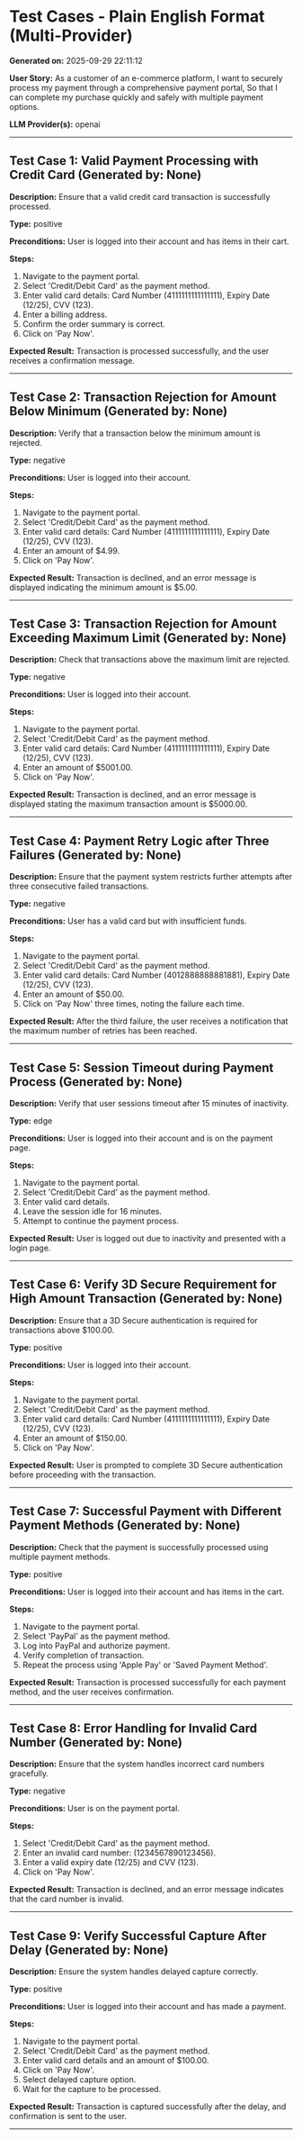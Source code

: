 # Test Cases - Plain English Format (Multi-Provider)

**Generated on:** 2025-09-29 22:11:12

**User Story:** As a customer of an e-commerce platform,
I want to securely process my payment through a comprehensive payment portal,
So that I can complete my purchase quickly and safely with multiple payment options.

**LLM Provider(s):** openai

---

## Test Case 1: Valid Payment Processing with Credit Card (Generated by: None)

**Description:** Ensure that a valid credit card transaction is successfully processed.

**Type:** positive

**Preconditions:** User is logged into their account and has items in their cart.

**Steps:**
1. Navigate to the payment portal.
2. Select 'Credit/Debit Card' as the payment method.
3. Enter valid card details: Card Number (4111111111111111), Expiry Date (12/25), CVV (123).
4. Enter a billing address.
5. Confirm the order summary is correct.
6. Click on 'Pay Now'.

**Expected Result:** Transaction is processed successfully, and the user receives a confirmation message.

---

## Test Case 2: Transaction Rejection for Amount Below Minimum (Generated by: None)

**Description:** Verify that a transaction below the minimum amount is rejected.

**Type:** negative

**Preconditions:** User is logged into their account.

**Steps:**
1. Navigate to the payment portal.
2. Select 'Credit/Debit Card' as the payment method.
3. Enter valid card details: Card Number (4111111111111111), Expiry Date (12/25), CVV (123).
4. Enter an amount of $4.99.
5. Click on 'Pay Now'.

**Expected Result:** Transaction is declined, and an error message is displayed indicating the minimum amount is $5.00.

---

## Test Case 3: Transaction Rejection for Amount Exceeding Maximum Limit (Generated by: None)

**Description:** Check that transactions above the maximum limit are rejected.

**Type:** negative

**Preconditions:** User is logged into their account.

**Steps:**
1. Navigate to the payment portal.
2. Select 'Credit/Debit Card' as the payment method.
3. Enter valid card details: Card Number (4111111111111111), Expiry Date (12/25), CVV (123).
4. Enter an amount of $5001.00.
5. Click on 'Pay Now'.

**Expected Result:** Transaction is declined, and an error message is displayed stating the maximum transaction amount is $5000.00.

---

## Test Case 4: Payment Retry Logic after Three Failures (Generated by: None)

**Description:** Ensure that the payment system restricts further attempts after three consecutive failed transactions.

**Type:** negative

**Preconditions:** User has a valid card but with insufficient funds.

**Steps:**
1. Navigate to the payment portal.
2. Select 'Credit/Debit Card' as the payment method.
3. Enter valid card details: Card Number (4012888888881881), Expiry Date (12/25), CVV (123).
4. Enter an amount of $50.00.
5. Click on 'Pay Now' three times, noting the failure each time.

**Expected Result:** After the third failure, the user receives a notification that the maximum number of retries has been reached.

---

## Test Case 5: Session Timeout during Payment Process (Generated by: None)

**Description:** Verify that user sessions timeout after 15 minutes of inactivity.

**Type:** edge

**Preconditions:** User is logged into their account and is on the payment page.

**Steps:**
1. Navigate to the payment portal.
2. Select 'Credit/Debit Card' as the payment method.
3. Enter valid card details.
4. Leave the session idle for 16 minutes.
5. Attempt to continue the payment process.

**Expected Result:** User is logged out due to inactivity and presented with a login page.

---

## Test Case 6: Verify 3D Secure Requirement for High Amount Transaction (Generated by: None)

**Description:** Ensure that a 3D Secure authentication is required for transactions above $100.00.

**Type:** positive

**Preconditions:** User is logged into their account.

**Steps:**
1. Navigate to the payment portal.
2. Select 'Credit/Debit Card' as the payment method.
3. Enter valid card details: Card Number (4111111111111111), Expiry Date (12/25), CVV (123).
4. Enter an amount of $150.00.
5. Click on 'Pay Now'.

**Expected Result:** User is prompted to complete 3D Secure authentication before proceeding with the transaction.

---

## Test Case 7: Successful Payment with Different Payment Methods (Generated by: None)

**Description:** Check that the payment is successfully processed using multiple payment methods.

**Type:** positive

**Preconditions:** User is logged into their account and has items in the cart.

**Steps:**
1. Navigate to the payment portal.
2. Select 'PayPal' as the payment method.
3. Log into PayPal and authorize payment.
4. Verify completion of transaction.
5. Repeat the process using 'Apple Pay' or 'Saved Payment Method'.

**Expected Result:** Transaction is processed successfully for each payment method, and the user receives confirmation.

---

## Test Case 8: Error Handling for Invalid Card Number (Generated by: None)

**Description:** Ensure that the system handles incorrect card numbers gracefully.

**Type:** negative

**Preconditions:** User is on the payment portal.

**Steps:**
1. Select 'Credit/Debit Card' as the payment method.
2. Enter an invalid card number: (1234567890123456).
3. Enter a valid expiry date (12/25) and CVV (123).
4. Click on 'Pay Now'.

**Expected Result:** Transaction is declined, and an error message indicates that the card number is invalid.

---

## Test Case 9: Verify Successful Capture After Delay (Generated by: None)

**Description:** Ensure the system handles delayed capture correctly.

**Type:** positive

**Preconditions:** User is logged into their account and has made a payment.

**Steps:**
1. Navigate to the payment portal.
2. Select 'Credit/Debit Card' as the payment method.
3. Enter valid card details and an amount of $100.00.
4. Click on 'Pay Now'.
5. Select delayed capture option.
6. Wait for the capture to be processed.

**Expected Result:** Transaction is captured successfully after the delay, and confirmation is sent to the user.

---

